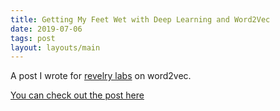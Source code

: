 ```yaml
---
title: Getting My Feet Wet with Deep Learning and Word2Vec
date: 2019-07-06
tags: post
layout: layouts/main
---
```


A post I wrote for [revelry labs](https://revelry.co) on word2vec.

[You can check out the post here](https://revelry.co/deep-learning-word2vec/)
